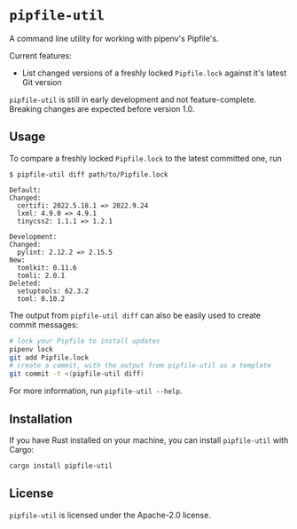 # `pipfile-util`
A command line utility for working with pipenv's Pipfile's.

Current features:
 * List changed versions of a freshly locked `Pipfile.lock` against it's latest Git version

`pipfile-util` is still in early development and not feature-complete. Breaking changes are expected before version 1.0.

## Usage

To compare a freshly locked `Pipfile.lock` to the latest committed one, run

```
$ pipfile-util diff path/to/Pipfile.lock 

Default:
Changed:
  certifi: 2022.5.18.1 => 2022.9.24
  lxml: 4.9.0 => 4.9.1
  tinycss2: 1.1.1 => 1.2.1

Development:
Changed:
  pylint: 2.12.2 => 2.15.5
New:
  tomlkit: 0.11.6
  tomli: 2.0.1
Deleted:
  setuptools: 62.3.2
  toml: 0.10.2
```

The output from `pipfile-util diff` can also be easily used to create commit messages:

```sh
# lock your Pipfile to install updates
pipenv lock
git add Pipfile.lock
# create a commit, with the output from pipfile-util as a template
git commit -t <(pipfile-util diff)
```

For more information, run `pipfile-util --help`.

## Installation

If you have Rust installed on your machine, you can install `pipfile-util` with Cargo:

```sh
cargo install pipfile-util
```

## License

`pipfile-util` is licensed under the Apache-2.0 license.
